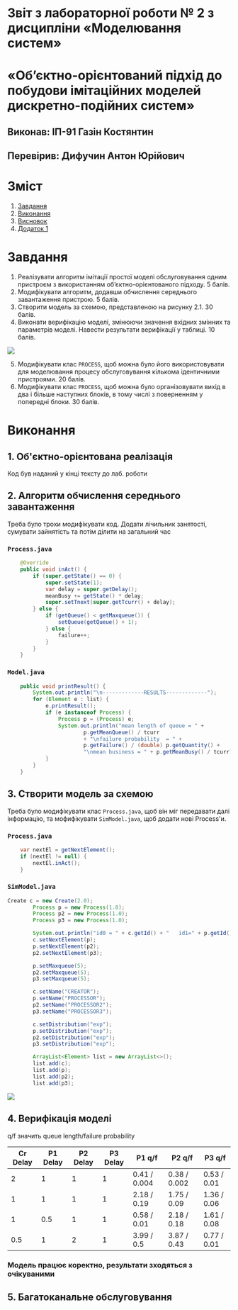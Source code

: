 <h1>Звіт
з лабораторної роботи  № 2 з дисципліни
«Моделювання систем»
</h1>

# «Об’єктно-орієнтований підхід до побудови імітаційних моделей дискретно-подійних систем»

## Виконав: ІП-91 Газін Костянтин

[//]: # ()
[//]: # ()
## Перевірив: Дифучин Антон Юрійович


# Зміст
1) [Завдання](#Завдання)
2) [Виконання](#Виконання)
3) [Висновок](#Висновок)
4) [Додаток 1](#Додаток-1)

# Завдання 
1. Реалізувати алгоритм імітації простої моделі обслуговування одним пристроєм з використанням об’єктно-орієнтованого підходу. 5 балів.
2. Модифікувати алгоритм, додавши обчислення середнього завантаження пристрою. 5 балів.
3. Створити модель за схемою, представленою на рисунку 2.1. 30 балів.
4. Виконати верифікацію моделі, змінюючи значення вхідних змінних та параметрів моделі. Навести результати верифікації у таблиці. 10 балів.

<img src="/run/media/gazinaft/d/7 sem/modelling/lab2/scheme.png">

5. Модифікувати клас `PROCESS`, щоб можна було його використовувати для моделювання процесу обслуговування кількома ідентичними пристроями. 20 балів.
6. Модифікувати клас `PROCESS`, щоб можна було організовувати вихід в два і більше наступних  блоків, в тому числі з поверненням у попередні блоки. 30 балів.

# Виконання

## 1. Об'єктно-орієнтована реалізація
Код був наданий у кінці тексту до лаб. роботи
## 2. Алгоритм обчислення середнього завантаження
Треба було трохи модифікувати код. Додати лічильник занятості, сумувати зайнятість та потім ділити на загальний час
### ```Process.java```
```java
    @Override
    public void inAct() {
        if (super.getState() == 0) {
            super.setState(1);
            var delay = super.getDelay();
            meanBusy += getState() * delay;
            super.setTnext(super.getTcurr() + delay);
        } else {
            if (getQueue() < getMaxqueue()) {
                setQueue(getQueue() + 1);
            } else {
                failure++;
            }
        }
    }
```
### ```Model.java```
```java
    public void printResult() {
        System.out.println("\n-------------RESULTS-------------");
        for (Element e : list) {
            e.printResult();
            if (e instanceof Process) {
                Process p = (Process) e;
                System.out.println("mean length of queue = " +
                        p.getMeanQueue() / tcurr
                        + "\nfailure probability  = " +
                        p.getFailure() / (double) p.getQuantity() +
                        "\nmean business = " + p.getMeanBusy() / tcurr);
            }
        }
    }
```
## 3. Створити модель за схемою
Треба було модифікувати клас `Process.java`, щоб він міг передавати далі інформацію,
та мофифікувати `SimModel.java`, щоб додати нові Process'и.
### `Process.java`
```java
    var nextEl = getNextElement();
    if (nextEl != null) {
        nextEl.inAct();
    }
```
### `SimModel.java`
```java
Create c = new Create(2.0);
        Process p = new Process(1.0);
        Process p2 = new Process(1.0);
        Process p3 = new Process(1.0);

        System.out.println("id0 = " + c.getId() + "   id1=" + p.getId());
        c.setNextElement(p);
        p.setNextElement(p2);
        p2.setNextElement(p3);

        p.setMaxqueue(5);
        p2.setMaxqueue(5);
        p3.setMaxqueue(5);

        c.setName("CREATOR");
        p.setName("PROCESSOR");
        p2.setName("PROCESSOR2");
        p3.setName("PROCESSOR3");

        c.setDistribution("exp");
        p.setDistribution("exp");
        p2.setDistribution("exp");
        p3.setDistribution("exp");

        ArrayList<Element> list = new ArrayList<>();
        list.add(c);
        list.add(p);
        list.add(p2);
        list.add(p3);
```
<img src="/run/media/gazinaft/d/7 sem/modelling/lab2/4-result.png">

## 4. Верифікація моделі

q/f значить queue length/failure probability

| Cr Delay | P1 Delay | P2 Delay | P3 Delay | P1 q/f       | P2 q/f       | P3 q/f      |
|----------|----------|----------|----------|--------------|--------------|-------------|
| 2        | 1        | 1        | 1        | 0.41 / 0.004 | 0.38 / 0.002 | 0.53 / 0.01 |
| 1        | 1        | 1        | 1        | 2.18 / 0.19  | 1.75 / 0.09  | 1.36 / 0.06 |
| 1        | 0.5      | 1        | 1        | 0.58 / 0.01  | 2.18 / 0.18  | 1.61 / 0.08 |
| 0.5      | 1        | 2        | 1        | 3.99 / 0.5   | 3.87 / 0.43  | 0.77 / 0.01 |

### Модель працює коректно, результати зходяться з очікуваними

## 5. Багатоканальне обслуговування
